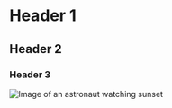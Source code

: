 # Header 1
## Header 2
### Header 3

![Image of an astronaut watching sunset](https://cdn.pixabay.com/photo/2022/07/02/02/46/planet-7296526_640.png)
